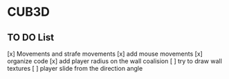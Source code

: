 # CUB3D

## TO DO List 

[x] Movements and strafe movements
[x] add mouse movements
[x] organize code
[x] add player radius on the wall coalision 
[ ] try to draw wall textures
[ ] player slide from the direction angle